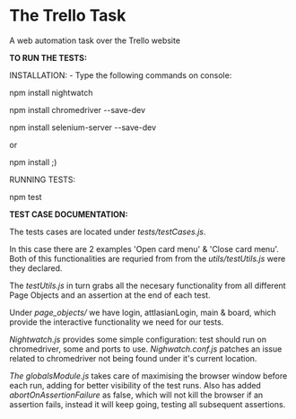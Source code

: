 # The Trello Task
A web automation task over the Trello website

**TO RUN THE TESTS:**

INSTALLATION: - Type the following commands on console:

  npm install nightwatch
  
  npm install chromedriver --save-dev
  
  npm install selenium-server --save-dev
  
  or
  
  npm install ;)

RUNNING TESTS:

npm test


**TEST CASE DOCUMENTATION:**

The tests cases are located under *tests/testCases.js*.

In this case there are 2 examples 'Open card menu' & 'Close card menu'.
Both of this functionalities are requried from from the *utils/testUtils.js* were they declared.

The *testUtils.js* in turn grabs all the necesary functionality from all different Page Objects and an assertion at the end of each test.

Under *page_objects/* we have login, attlasianLogin, main & board, which provide the interactive functionality we need for our tests.

*Nightwatch.js* provides some simple configuration: test should run on chromedriver, some  and ports to use.
*Nighwatch.conf.js* patches an issue related to chromedriver not being found under it's current location.

*The globalsModule.js* takes care of maximising the browser window before each run, adding for better visibility of the test runs. Also has added *abortOnAssertionFailure* as false, which will not kill the browser if an assertion fails, instead it will keep going, testing all subsequent assertions.
